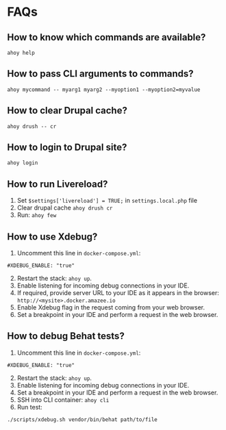 # FAQs

## How to know which commands are available?
```
ahoy help
```

## How to pass CLI arguments to commands?
```
ahoy mycommand -- myarg1 myarg2 --myoption1 --myoption2=myvalue
```

## How to clear Drupal cache?
```
ahoy drush -- cr
```

## How to login to Drupal site?
```
ahoy login
```

## How to run Livereload?
1. Set `$settings['livereload'] = TRUE;` in `settings.local.php` file
2. Clear drupal cache `ahoy drush cr`
3. Run: `ahoy few`

## How to use Xdebug?
1. Uncomment this line in `docker-compose.yml`:
  ```
  #XDEBUG_ENABLE: "true"
  ```
2. Restart the stack: `ahoy up`.
3. Enable listening for incoming debug connections in your IDE.
4. If required, provide server URL to your IDE as it appears in the browser: `http://<mysite>.docker.amazee.io`
5. Enable Xdebug flag in the request coming from your web browser.
6. Set a breakpoint in your IDE and perform a request in the web browser. 

## How to debug Behat tests?
1. Uncomment this line in `docker-compose.yml`:
  ```
  #XDEBUG_ENABLE: "true"
  ```
2. Restart the stack: `ahoy up`.
3. Enable listening for incoming debug connections in your IDE.
4. Set a breakpoint in your IDE and perform a request in the web browser.
5. SSH into CLI container: `ahoy cli`
6. Run test: 
  ```
  ./scripts/xdebug.sh vendor/bin/behat path/to/file
  ```
